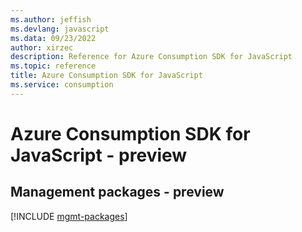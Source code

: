 ```yaml
---
ms.author: jeffish
ms.devlang: javascript
ms.data: 09/23/2022
author: xirzec
description: Reference for Azure Consumption SDK for JavaScript
ms.topic: reference
title: Azure Consumption SDK for JavaScript
ms.service: consumption
---
```

# Azure Consumption SDK for JavaScript - preview

## Management packages - preview
[!INCLUDE [mgmt-packages](consumption-mgmt-index.md)]
